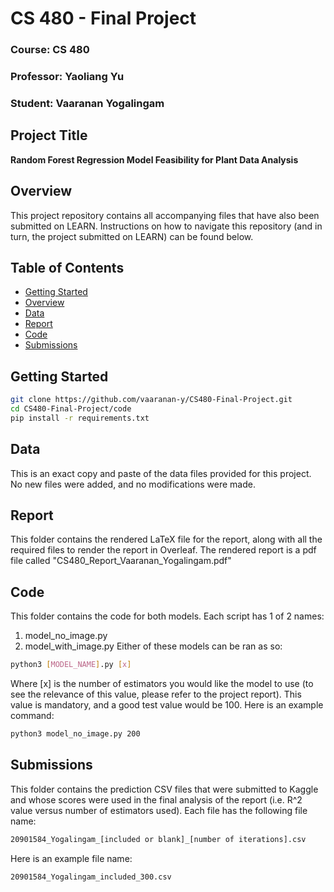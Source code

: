 # CS 480 - Final Project

### Course: CS 480

### Professor: Yaoliang Yu

### Student: Vaaranan Yogalingam

## Project Title

**Random Forest Regression Model Feasibility for
Plant Data Analysis**

## Overview

This project repository contains all accompanying files that have also been submitted on LEARN. Instructions on how to navigate this repository (and in turn, the project submitted on LEARN) can be found below.

## Table of Contents

- [Getting Started](#gettingStarted)
- [Overview](#overview)
- [Data](#data)
- [Report](#report)
- [Code](#code)
- [Submissions](#submissions)

## Getting Started

```bash
git clone https://github.com/vaaranan-y/CS480-Final-Project.git
cd CS480-Final-Project/code
pip install -r requirements.txt
```

## Data

This is an exact copy and paste of the data files provided for this project. No new files were added, and no modifications were made.

## Report

This folder contains the rendered LaTeX file for the report, along with all the required files to render the report in Overleaf. The rendered report is a pdf file called "CS480_Report_Vaaranan_Yogalingam.pdf"

## Code

This folder contains the code for both models. Each script has 1 of 2 names:

1. model_no_image.py
2. model_with_image.py
   Either of these models can be ran as so:

```bash
python3 [MODEL_NAME].py [x]
```

Where [x] is the number of estimators you would like the model to use (to see the relevance of this value, please refer to the project report). This value is mandatory, and a good test value would be 100. Here is an example command:

```bash
python3 model_no_image.py 200
```

## Submissions

This folder contains the prediction CSV files that were submitted to Kaggle and whose scores were used in the final analysis of the report (i.e. R^2 value versus number of estimators used). Each file has the following file name:

```bash
20901584_Yogalingam_[included or blank]_[number of iterations].csv
```

Here is an example file name:

```bash
20901584_Yogalingam_included_300.csv
```
